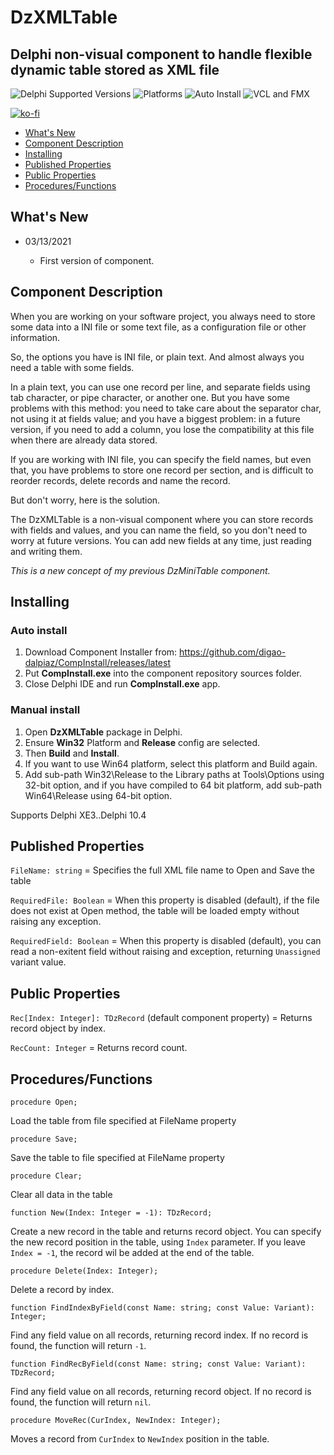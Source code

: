 # DzXMLTable

## Delphi non-visual component to handle flexible dynamic table stored as XML file

![Delphi Supported Versions](https://img.shields.io/badge/Delphi%20Supported%20Versions-XE3..10.4-blue.svg)
![Platforms](https://img.shields.io/badge/Platforms-Win32%20and%20Win64-red.svg)
![Auto Install](https://img.shields.io/badge/-Auto%20Install%20App-orange.svg)
![VCL and FMX](https://img.shields.io/badge/-VCL%20and%20FMX-lightgrey.svg)

[![ko-fi](https://ko-fi.com/img/githubbutton_sm.svg)](https://ko-fi.com/C0C53LVFN)

- [What's New](#whats-new)
- [Component Description](#component-description)
- [Installing](#installing)
- [Published Properties](#published-properties)
- [Public Properties](#public-properties)
- [Procedures/Functions](#proceduresfunctions)

## What's New

- 03/13/2021

   - First version of component.

## Component Description

When you are working on your software project, you always need to store some data into a INI file or some text file, as a configuration file or other information.

So, the options you have is INI file, or plain text. And almost always you need a table with some fields.

In a plain text, you can use one record per line, and separate fields using tab character, or pipe character, or another one. But you have some problems with this method: you need to take care about the separator char, not using it at fields value; and you have a biggest problem: in a future version, if you need to add a column, you lose the compatibility at this file when there are already data stored.

If you are working with INI file, you can specify the field names, but even that, you have problems to store one record per section, and is difficult to reorder records, delete records and name the record.

But don't worry, here is the solution.

The DzXMLTable is a non-visual component where you can store records with fields and values, and you can name the field, so you don't need to worry at future versions. You can add new fields at any time, just reading and writing them.

*This is a new concept of my previous DzMiniTable component.*

## Installing

### Auto install

1. Download Component Installer from: https://github.com/digao-dalpiaz/CompInstall/releases/latest
2. Put **CompInstall.exe** into the component repository sources folder.
3. Close Delphi IDE and run **CompInstall.exe** app.

### Manual install

1. Open **DzXMLTable** package in Delphi.
2. Ensure **Win32** Platform and **Release** config are selected.
3. Then **Build** and **Install**.
4. If you want to use Win64 platform, select this platform and Build again.
5. Add sub-path Win32\Release to the Library paths at Tools\Options using 32-bit option, and if you have compiled to 64 bit platform, add sub-path Win64\Release using 64-bit option.

Supports Delphi XE3..Delphi 10.4

## Published Properties

`FileName: string` = Specifies the full XML file name to Open and Save the table

`RequiredFile: Boolean` = When this property is disabled (default), if the file does not exist at Open method, the table will be loaded empty without raising any exception.

`RequiredField: Boolean` = When this property is disabled (default), you can read a non-exitent field without raising and exception, returning `Unassigned` variant value.

## Public Properties

`Rec[Index: Integer]: TDzRecord` (default component property) = Returns record object by index.

`RecCount: Integer` = Returns record count.


## Procedures/Functions

```delphi
procedure Open;
```
Load the table from file specified at FileName property

```delphi
procedure Save;
```
Save the table to file specified at FileName property

```delphi
procedure Clear;
```
Clear all data in the table

```delphi
function New(Index: Integer = -1): TDzRecord;
```
Create a new record in the table and returns record object. You can specify the new record position in the table, using `Index` parameter. If you leave `Index = -1`, the record wil be added at the end of the table.

```delphi
procedure Delete(Index: Integer);
```
Delete a record by index.

```delphi
function FindIndexByField(const Name: string; const Value: Variant): Integer;
```
Find any field value on all records, returning record index. If no record is found, the function will return `-1`.

```delphi
function FindRecByField(const Name: string; const Value: Variant): TDzRecord;
```
Find any field value on all records, returning record object. If no record is found, the function will return `nil`.

```delphi
procedure MoveRec(CurIndex, NewIndex: Integer);
```
Moves a record from `CurIndex` to `NewIndex` position in the table.

